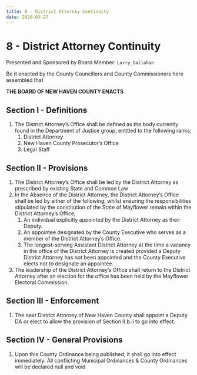 ```yaml
---
title: 8 - District Attorney Continuity
date: 2020-03-27
---
```

# 8 - District Attorney Continuity

Presented and Sponsored by Board Member: `Larry_Gallahan`

Be it enacted by the County Councillors and County Commissioners here assembled that

__**THE BOARD OF NEW HAVEN COUNTY ENACTS**__

<div class="list-county" markdown="1">

## Section I - Definitions

1. The District Attorney’s Office shall be defined as the body currently found in the Department of Justice group, entitled to the following ranks;
    1. District Attorney
    2. New Haven County Prosecutor’s Office
    3. Legal Staff

## Section II - Provisions

1. The District Attorney’s Office shall be led by the District Attorney as prescribed by existing State and Common Law
2. In the Absence of the District Attorney, the District Attorney’s Office shall be led by either of the following, whilst ensuring the responsibilities stipulated by the constitution of the State of Mayflower remain within the District Attorney’s Office;
    1. An individual explicitly appointed by the District Attorney as their Deputy.
    2. An appointee designated by the County Executive who serves as a member of the District Attorney’s Office.
    3. The longest-serving Assistant District Attorney at the time a vacancy in the office of the District Attorney is created provided a Deputy District Attorney has not been appointed and the County Executive elects not to designate an appointee.
3. The leadership of the District Attorney’s Office shall return to the District Attorney after an election for the office has been held by the Mayflower Electoral Commission.

## Section III - Enforcement

1. The next District Attorney of New Haven County shall appoint a Deputy DA or elect to allow the provision of Section II.b.ii to go into effect.

## Section IV - General Provisions

1. Upon this County Ordinance being published, it shall go into effect immediately. All conflicting Municipal Ordinances & County Ordinances will be declared null and void

</div>
